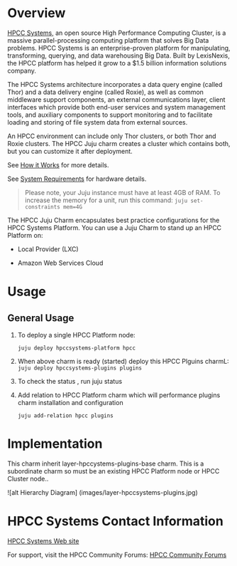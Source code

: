 # Overview

[HPCC Systems,](http://HPCCSystems.com) an open source High Performance Computing Cluster, is a massive parallel-processing computing platform that solves Big Data problems. HPCC Systems is an enterprise-proven platform for manipulating, transforming, querying, and data warehousing Big Data. Built by LexisNexis, the HPCC platform has helped it grow to a $1.5 billion information solutions company.

The HPCC Systems architecture incorporates a data query engine (called Thor) and a data delivery engine (called Roxie), as well as common middleware support components, an external communications layer, client interfaces which provide both end-user services and system management tools, and auxiliary components to support monitoring and to facilitate loading and storing of file system data from external sources.

An HPCC environment can include only Thor clusters, or both Thor and Roxie clusters. The HPCC Juju charm creates a cluster which contains both, but you can customize it after deployment.

See [How it Works](http://www.hpccsystems.com/Why-HPCC/How-it-works)  for more details.

See [System Requirements](http://hpccsystems.com/download/docs/system-requirements) for hardware details.
> Please note, your Juju instance must have at least 4GB of RAM. To increase the memory for a unit, run this command:
   `juju set-constraints mem=4G`

The HPCC Juju Charm encapsulates best practice configurations for the HPCC  Systems Platform.  You can use a Juju Charm to stand up an HPCC Platform on:

- Local Provider (LXC)

- Amazon Web Services Cloud


# Usage

## General Usage

1. To deploy a single HPCC Platform node:

    `juju deploy hpccsystems-platform hpcc`

1. When above charm is ready (started) deploy this HPCC Plguins charmL:
    `juju deploy hpccsystems-plugins plugins`

1. To check the status , run
        juju status

1. Add relation to HPCC Platform charm which will performance plugins charm installation and configuration 

    `juju add-relation hpcc plugins`


# Implementation
This charm inherit layer-hpccystems-plugins-base charm. This is a subordinate charm so must be an existing HPCC Platform node or HPCC Cluster node..

![alt Hierarchy Diagram] (images/layer-hpccsystems-plugins.jpg)
  

# HPCC Systems Contact Information

[HPCC Systems Web site](http://HPCCSystems.com)

For support, visit the HPCC Community Forums:
[HPCC Community Forums](http://hpccsystems.com/bb/index.php?sid=0bda2dddb2ea50418357171d33b11e5f)
